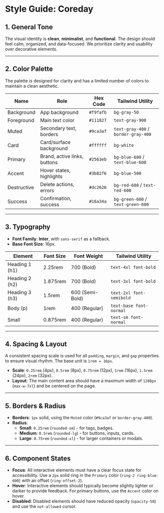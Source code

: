# Style Guide: Coreday

## 1. General Tone
The visual identity is **clean**, **minimalist**, and **functional**. The design should feel calm, organized, and data-focused. We prioritize clarity and usability over decorative elements.

---

## 2. Color Palette
The palette is designed for clarity and has a limited number of colors to maintain a clean aesthetic.

| Name          | Role                       | Hex Code  | Tailwind Utility         |
|---------------|----------------------------|-----------|--------------------------|
| Background    | App background             | `#f9fafb` | `bg-gray-50`             |
| Foreground    | Main text color            | `#111827` | `text-gray-900`          |
| Muted         | Secondary text, borders    | `#9ca3af` | `text-gray-400` / `border-gray-400` |
| Card          | Card/surface background    | `#ffffff` | `bg-white`               |
| Primary       | Brand, active links, buttons | `#2563eb` | `bg-blue-600` / `text-blue-600` |
| Accent        | Hover states, highlights   | `#3b82f6` | `bg-blue-500`            |
| Destructive   | Delete actions, errors     | `#dc2626` | `bg-red-600` / `text-red-600` |
| Success       | Confirmation, success      | `#16a34a` | `bg-green-600` / `text-green-600` |

---

## 3. Typography
- **Font Family**: **Inter**, with `sans-serif` as a fallback.
- **Base Font Size**: 16px.

| Element         | Font Size | Font Weight | Tailwind Utility     |
|-----------------|-----------|-------------|----------------------|
| Heading 1 (h1)  | 2.25rem   | 700 (Bold)  | `text-4xl font-bold` |
| Heading 2 (h2)  | 1.875rem  | 700 (Bold)  | `text-3xl font-bold` |
| Heading 3 (h3)  | 1.5rem    | 600 (Semi-Bold) | `text-2xl font-semibold` |
| Body (p)        | 1rem      | 400 (Regular) | `text-base font-normal`|
| Small           | 0.875rem  | 400 (Regular) | `text-sm font-normal`|

---

## 4. Spacing & Layout
A consistent spacing scale is used for all `padding`, `margin`, and `gap` properties to ensure visual rhythm. The base unit is `1rem = 16px`.
- **Scale**: `0.25rem` (4px), `0.5rem` (8px), `0.75rem` (12px), `1rem` (16px), `1.5rem` (24px), `2rem` (32px).
- **Layout**: The main content area should have a maximum width of `1280px` (`max-w-7xl`) and be centered on the page.

---

## 5. Borders & Radius
- **Borders**: `1px` solid, using the `Muted` color (`#9ca3af` or `border-gray-400`).
- **Radius**:
  - **Small**: `0.25rem` (`rounded-sm`) - for tags, badges.
  - **Medium**: `0.5rem` (`rounded-lg`) - for buttons, inputs, cards.
  - **Large**: `0.75rem` (`rounded-xl`) - for larger containers or modals.

---

## 6. Component States
- **Focus**: All interactive elements must have a clear focus state for accessibility. Use a `2px` solid ring in the `Primary` color (`ring-2 ring-blue-600`) with an offset (`ring-offset-2`).
- **Hover**: Interactive elements should typically become slightly lighter or darker to provide feedback. For primary buttons, use the `Accent` color on hover.
- **Disabled**: Disabled elements should have reduced opacity (`opacity-50`) and use the `not-allowed` cursor.
